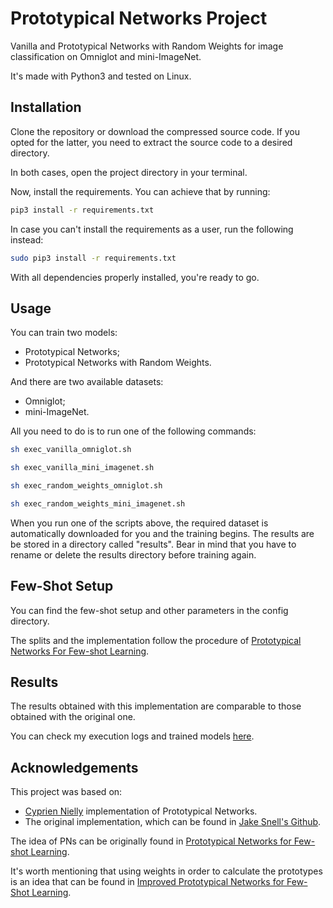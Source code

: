 # Prototypical Networks Project

Vanilla and Prototypical Networks with Random Weights for image classification on Omniglot and mini-ImageNet.

It's made with Python3 and tested on Linux.

## Installation

Clone the repository or download the compressed source code. If you opted for the latter, you need to extract the source code to a desired directory.

In both cases, open the project directory in your terminal.

Now, install the requirements. You can achieve that by running:
```bash
pip3 install -r requirements.txt
```

In case you can't install the requirements as a user, run the following instead:
```bash
sudo pip3 install -r requirements.txt
```

With all dependencies properly installed, you're ready to go.

## Usage

You can train two models:
- Prototypical Networks;
- Prototypical Networks with Random Weights.

And there are two available datasets:
- Omniglot;
- mini-ImageNet.

All you need to do is to run one of the following commands:
```bash
sh exec_vanilla_omniglot.sh
```

```bash
sh exec_vanilla_mini_imagenet.sh
```

```bash
sh exec_random_weights_omniglot.sh
```

```bash
sh exec_random_weights_mini_imagenet.sh
```

When you run one of the scripts above, the required dataset is automatically downloaded for you and the training begins. The results are be stored in a directory called "results". Bear in mind that you have to rename or delete the results directory before training again.

## Few-Shot Setup

You can find the few-shot setup and other parameters in the config directory.

The splits and the implementation follow the procedure of [Prototypical Networks For Few-shot Learning](https://arxiv.org/abs/1703.05175).

## Results

The results obtained with this implementation are comparable to those obtained with the original one.

You can check my execution logs and trained models [here](https://drive.google.com/drive/folders/1O4RR72X0fOBeNdC-g23IwQSri4O1Sm87?usp=sharing).

## Acknowledgements

This project was based on:
- [Cyprien Nielly](https://github.com/cnielly/prototypical-networks-omniglot) implementation of Prototypical Networks.
- The original implementation, which can be found in [Jake Snell's Github](https://github.com/jakesnell/prototypical-networks).

The idea of PNs can be originally found in [Prototypical Networks for Few-shot Learning](https://arxiv.org/abs/1703.05175).

It's worth mentioning that using weights in order to calculate the prototypes is an idea that can be found in [Improved Prototypical Networks for Few-Shot Learning](https://www.sciencedirect.com/science/article/abs/pii/S0167865520302610).
